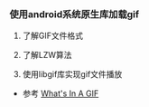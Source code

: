 ###  使用android系统原生库加载gif

1. 了解GIF文件格式

2. 了解LZW算法

3. 使用libgif库实现gif文件播放

- 参考 [What's In A GIF](http://giflib.sourceforge.net/whatsinagif/bits_and_bytes.html "gif是什么")

